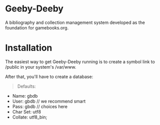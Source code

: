 Geeby-Deeby
===========

A bibliography and collection management system developed as the foundation for gamebooks.org.

Installation
============
The easiest way to get Geeby-Deeby running is to create a symbol link to /public in your system's /var/www.

After that, you'll have to create a database:
> Defaults:
- Name: gbdb
- User: gbdb // we recommend smart
- Pass: gbdb // choices here
- Char Set: utf8
- Collate: utf8_bin;
